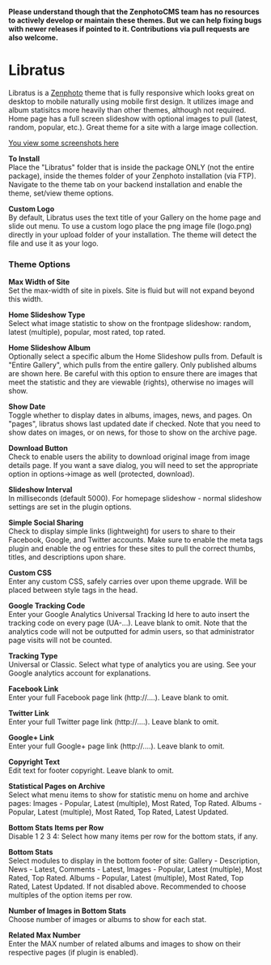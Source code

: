 **Please understand though that the ZenphotoCMS team has no resources to actively develop or maintain these themes. But we can help fixing bugs with newer releases if pointed to it. Contributions via pull requests are also welcome.**

# Libratus
Libratus is a [Zenphoto](http://zenphoto.org) theme that is fully responsive which looks great on desktop to mobile naturally using mobile first design.  It utilizes image and album statisitcs more heavily than other themes, although not required.  Home page has a full screen slideshow with optional images to pull (latest, random, popular, etc.).  Great theme for a site with a large image collection.

[You view some screenshots here](https://www.zenphoto.org/theme/libratus/index.png.html)

__To Install__    
Place the "Libratus" folder that is inside the package ONLY (not the entire package), inside the themes folder of your Zenphoto installation (via FTP).  Navigate to the theme tab on your backend installation and enable the theme, set/view theme options.

__Custom Logo__    
By default, Libratus uses the text title of your Gallery on the home page and slide out menu.  To use a custom logo place the png image file (logo.png) directly in your upload folder of your installation.  The theme will detect the file and use it as your logo.

### Theme Options
__Max Width of Site__   
Set the max-width of site in pixels. Site is fluid but will not expand beyond this width.

__Home Slideshow Type__   
Select what image statistic to show on the frontpage slideshow: random, latest (multiple), popular, most rated, top rated.

__Home Slideshow Album__     
Optionally select a specific album the Home Slideshow pulls from. Default is "Entire Gallery", which pulls from the entire gallery. Only published albums are shown here. Be careful with this option to ensure there are images that meet the statistic and they are viewable (rights), otherwise no images will show.

__Show Date__     
Toggle whether to display dates in albums, images, news, and pages. On "pages", libratus shows last updated date if checked. Note that you need to show dates on images, or on news, for those to show on the archive page.

__Download Button__   
Check to enable users the ability to download original image from image details page. If you want a save dialog, you will need to set the appropriate option in options->image as well (protected, download).

__Slideshow Interval__	   
In milliseconds (default 5000). For homepage slideshow - normal slideshow settings are set in the plugin options.

__Simple Social Sharing__   		
Check to display simple links (lightweight) for users to share to their Facebook, Google, and Twitter accounts. Make sure to enable the meta tags plugin and enable the og entries for these sites to pull the correct thumbs, titles, and descriptions upon share.

__Custom CSS__	   	
Enter any custom CSS, safely carries over upon theme upgrade. Will be placed between style tags in the head.

__Google Tracking Code__   		
Enter your Google Analytics Universal Tracking Id here to auto insert the tracking code on every page (UA-...). Leave blank to omit. Note that the analytics code will not be outputted for admin users, so that administrator page visits will not be counted.

__Tracking Type__	    
Universal or Classic. Select what type of analytics you are using. See your Google analytics account for explanations.

__Facebook Link__     	
Enter your full Facebook page link (http://....). Leave blank to omit.

__Twitter Link__  	  	
Enter your full Twitter page link (http://....). Leave blank to omit.

__Google+ Link__  	  	
Enter your full Google+ page link (http://....). Leave blank to omit.

__Copyright Text__  	  	
Edit text for footer copyright. Leave blank to omit.

__Statistical Pages on Archive__    	 
Select what menu items to show for statistic menu on home and archive pages: Images - Popular, Latest (multiple), Most Rated, Top Rated.  Albums - Popular, Latest (multiple), Most Rated, Top Rated, Latest Updated.

__Bottom Stats Items per Row__  	 
Disable  1  2  3  4:	Select how many items per row for the bottom stats, if any.

__Bottom Stats__  	 
Select modules to display in the bottom footer of site: Gallery - Description, News - Latest, Comments - Latest, Images - Popular, Latest (multiple), Most Rated, Top Rated.  Albums - Popular, Latest (multiple), Most Rated, Top Rated, Latest Updated. If not disabled above. Recommended to choose multiples of the option items per row.

__Number of Images in Bottom Stats__  
Choose number of images or albums to show for each stat.

__Related Max Number__      
Enter the MAX number of related albums and images to show on their respective pages (if plugin is enabled).

